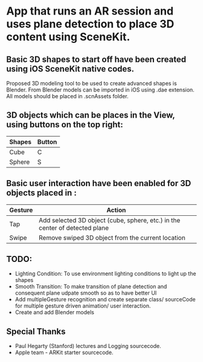 # App that runs an AR session and uses plane detection to place 3D content using SceneKit.  

## Basic 3D shapes to start off have been created using iOS SceneKit native codes. 

Proposed 3D modeling tool to be used to create advanced shapes is Blender. From Blender models can be imported in iOS using .dae extension. All models should be placed in .scnAssets folder.

## 3D objects which can be places in the View, using buttons on the top right:

Shapes | Button
------------ | -------------
Cube | C
Sphere | S

## Basic user interaction have been enabled for 3D objects placed in :

Gesture | Action
------------ | -------------
Tap | Add selected 3D object (cube, sphere, etc.) in the center of detected plane 
Swipe | Remove swiped 3D object from the current location

## TODO:
* Lighting Condition: To use environment lighting conditions to light up the shapes
* Smooth Transition: To make transition of plane detection and consequent plane udpate smooth so as to have better UI
* Add multipleGesture recognition and create separate class/ sourceCode for multiple gesture driven animation/ user interaction.
* Create and add Blender models

## Special Thanks
* Paul Hegarty (Stanford) lectures and Logging sourcecode.
* Apple team - ARKit starter sourcecode.

